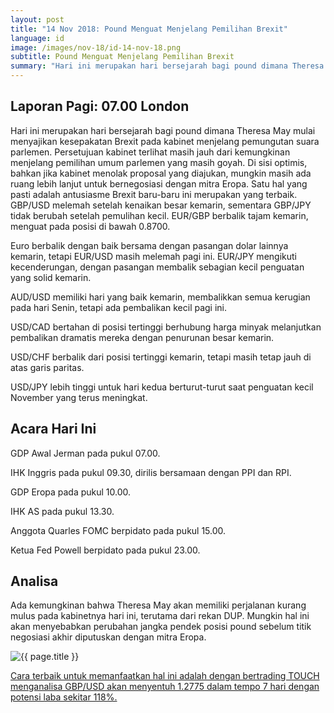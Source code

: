 ```yaml
---
layout: post
title: "14 Nov 2018: Pound Menguat Menjelang Pemilihan Brexit"
language: id
image: /images/nov-18/id-14-nov-18.png
subtitle: Pound Menguat Menjelang Pemilihan Brexit
summary: "Hari ini merupakan hari bersejarah bagi pound dimana Theresa May mulai menyajikan kesepakatan Brexit pada kabinet menjelang pemungutan suara parlemen"
---
```

## Laporan Pagi: 07.00 London

Hari ini merupakan hari bersejarah bagi pound dimana Theresa May mulai menyajikan kesepakatan Brexit pada kabinet menjelang pemungutan suara parlemen. Persetujuan kabinet terlihat masih jauh dari kemungkinan menjelang pemilihan umum parlemen yang masih goyah. Di sisi optimis, bahkan jika kabinet menolak proposal yang diajukan, mungkin masih ada ruang lebih lanjut untuk bernegosiasi dengan mitra Eropa. Satu hal yang pasti adalah antusiasme Brexit baru-baru ini merupakan yang terbaik. GBP/USD melemah setelah kenaikan besar kemarin, sementara GBP/JPY tidak berubah setelah pemulihan kecil. EUR/GBP berbalik tajam kemarin, menguat pada posisi di bawah 0.8700.

Euro berbalik dengan baik bersama dengan pasangan dolar lainnya kemarin, tetapi EUR/USD masih melemah pagi ini. EUR/JPY mengikuti kecenderungan, dengan pasangan membalik sebagian kecil penguatan yang solid kemarin.

AUD/USD memiliki hari yang baik kemarin, membalikkan semua kerugian pada hari Senin, tetapi ada pembalikan kecil pagi ini.

USD/CAD bertahan di posisi tertinggi berhubung harga minyak melanjutkan pembalikan dramatis mereka dengan penurunan besar kemarin.

USD/CHF berbalik dari posisi tertinggi kemarin, tetapi masih tetap jauh di atas garis paritas.

USD/JPY lebih tinggi untuk hari kedua berturut-turut saat penguatan kecil November yang terus meningkat.

## Acara Hari Ini

GDP Awal Jerman pada pukul 07.00.

IHK Inggris pada pukul 09.30, dirilis bersamaan dengan PPI dan RPI.

GDP Eropa pada pukul 10.00.

IHK AS pada pukul 13.30.

Anggota Quarles FOMC berpidato pada pukul 15.00.

Ketua Fed Powell berpidato pada pukul 23.00.

## Analisa

Ada kemungkinan bahwa Theresa May akan memiliki perjalanan kurang mulus pada kabinetnya hari ini, terutama dari rekan DUP. Mungkin hal ini akan menyebabkan perubahan jangka pendek posisi pound sebelum titik negosiasi akhir diputuskan dengan mitra Eropa.

<img src="{{ site.url }}/images/nov-18/id-14-nov-18.png" alt="{{ page.title }}" title="{{ page.title }}">

<a href="%LINK%%?currency=USD&market=forex&underlying=frxGBPUSD&formname=touchnotouch&duration_amount=7&duration_units=d&amount=10&amount_type=stake&expiry_type=duration&barrier=1.2775" target="_blank" rel="noopener noreferrer nofollow">Cara terbaik untuk memanfaatkan hal ini adalah dengan bertrading TOUCH menganalisa GBP/USD akan menyentuh 1.2775 dalam tempo 7 hari dengan potensi laba sekitar 118%.</a>